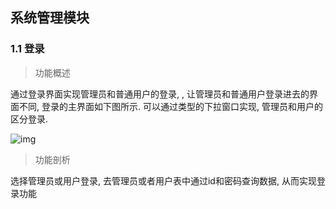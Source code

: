 ## 系统管理模块

### 1.1 登录

> 功能概述

通过登录界面实现管理员和普通用户的登录, , 让管理员和普通用户登录进去的界面不同, 登录的主界面如下图所示. 可以通过类型的下拉窗口实现, 管理员和用户的区分登录. 

![img](file:///C:/Users/SilentY/AppData/Local/Temp/msohtmlclip1/01/clip_image001.png)

> 功能剖析

选择管理员或用户登录, 去管理员或者用户表中通过id和密码查询数据, 从而实现登录功能